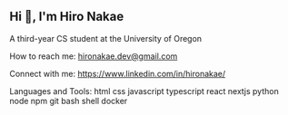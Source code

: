 ## Hi 👋, I'm Hiro Nakae

A third-year CS student at the University of Oregon

How to reach me: hironakae.dev@gmail.com

Connect with me: https://www.linkedin.com/in/hironakae/

Languages and Tools:
html css javascript typescript react nextjs python node npm git bash shell docker 
